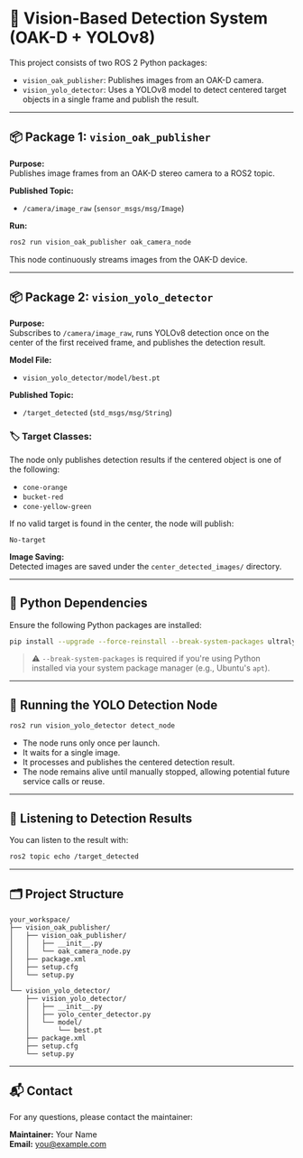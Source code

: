 # 🎯 Vision-Based Detection System (OAK-D + YOLOv8)

This project consists of two ROS 2 Python packages:

- `vision_oak_publisher`: Publishes images from an OAK-D camera.
- `vision_yolo_detector`: Uses a YOLOv8 model to detect centered target objects in a single frame and publish the result.

---

## 📦 Package 1: `vision_oak_publisher`

**Purpose:**  
Publishes image frames from an OAK-D stereo camera to a ROS2 topic.

**Published Topic:**  
- `/camera/image_raw` (`sensor_msgs/msg/Image`)

**Run:**

```bash
ros2 run vision_oak_publisher oak_camera_node
```

This node continuously streams images from the OAK-D device.

---

## 📦 Package 2: `vision_yolo_detector`

**Purpose:**  
Subscribes to `/camera/image_raw`, runs YOLOv8 detection once on the center of the first received frame, and publishes the detection result.

**Model File:**  
- `vision_yolo_detector/model/best.pt`

**Published Topic:**  
- `/target_detected` (`std_msgs/msg/String`)

### 🏷️ Target Classes:

The node only publishes detection results if the centered object is one of the following:

- `cone-orange`
- `bucket-red`
- `cone-yellow-green`

If no valid target is found in the center, the node will publish:

```
No-target
```

**Image Saving:**  
Detected images are saved under the `center_detected_images/` directory.

---

## 🔧 Python Dependencies

Ensure the following Python packages are installed:

```bash
pip install --upgrade --force-reinstall --break-system-packages ultralytics opencv-python depthai numpy
```

> ⚠️ `--break-system-packages` is required if you're using Python installed via your system package manager (e.g., Ubuntu's `apt`).

---

## 🚀 Running the YOLO Detection Node

```bash
ros2 run vision_yolo_detector detect_node
```

- The node runs only once per launch.
- It waits for a single image.
- It processes and publishes the centered detection result.
- The node remains alive until manually stopped, allowing potential future service calls or reuse.

---

## 📡 Listening to Detection Results

You can listen to the result with:

```bash
ros2 topic echo /target_detected
```

---

## 🗂️ Project Structure

```
your_workspace/
├── vision_oak_publisher/
│   ├── vision_oak_publisher/
│   │   ├── __init__.py
│   │   └── oak_camera_node.py
│   ├── package.xml
│   ├── setup.cfg
│   └── setup.py
│
└── vision_yolo_detector/
    ├── vision_yolo_detector/
    │   ├── __init__.py
    │   ├── yolo_center_detector.py
    │   └── model/
    │       └── best.pt
    ├── package.xml
    ├── setup.cfg
    └── setup.py
```

---

## 📬 Contact

For any questions, please contact the maintainer:

**Maintainer:** Your Name  
**Email:** you@example.com
